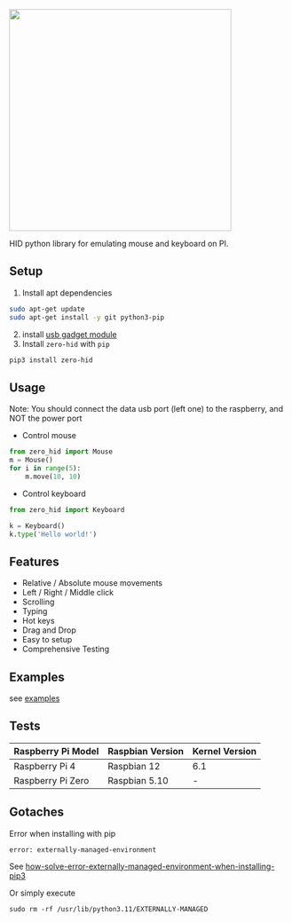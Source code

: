 
<img width=400 src="https://github.com/thewh1teagle/zero-hid/assets/61390950/13608efd-15c1-4fdd-86b5-e411e15fa638">

HID python library for emulating mouse and keyboard on PI.


## Setup

1. Install apt dependencies

```bash
sudo apt-get update
sudo apt-get install -y git python3-pip
```  


2. install [usb gadget module](https://github.com/thewh1teagle/zero-hid/tree/main/usb_gadget#usb-gadget-module-configuration-for-zero-hid)  
3. Install `zero-hid` with `pip`
```bash
pip3 install zero-hid
```

## Usage
Note: You should connect the data usb port (left one) to the raspberry, and NOT the power port  
  
- Control mouse
```python
from zero_hid import Mouse
m = Mouse()
for i in range(5):
    m.move(10, 10)
```
- Control keyboard
```python
from zero_hid import Keyboard

k = Keyboard()
k.type('Hello world!')
```

## Features
- Relative / Absolute mouse movements
- Left / Right / Middle click
- Scrolling
- Typing
- Hot keys
- Drag and Drop
- Easy to setup
- Comprehensive Testing

## Examples
see [examples](examples)

## Tests
| Raspberry Pi Model | Raspbian Version | Kernel Version |
|---------------------|-------------------|----------------|
| Raspberry Pi 4      | Raspbian 12       | 6.1            |
| Raspberry Pi Zero   | Raspbian 5.10     | -              |

## Gotaches

Error when installing with pip
```shell
error: externally-managed-environment
```
See [how-solve-error-externally-managed-environment-when-installing-pip3](https://www.jeffgeerling.com/blog/2023/how-solve-error-externally-managed-environment-when-installing-pip3)

Or simply execute
```shell
sudo rm -rf /usr/lib/python3.11/EXTERNALLY-MANAGED
```

